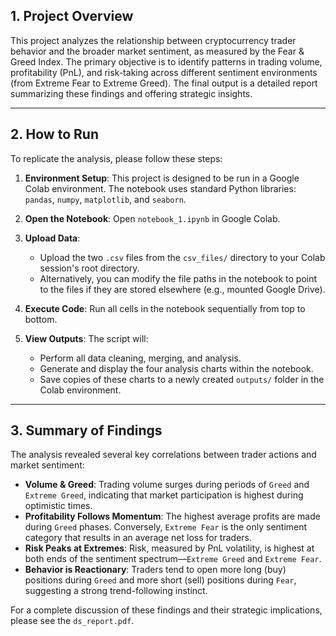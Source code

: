 ## 1. Project Overview

This project analyzes the relationship between cryptocurrency trader behavior and the broader market sentiment, as measured by the Fear & Greed Index. The primary objective is to identify patterns in trading volume, profitability (PnL), and risk-taking across different sentiment environments (from Extreme Fear to Extreme Greed). The final output is a detailed report summarizing these findings and offering strategic insights.

---


## 2. How to Run

To replicate the analysis, please follow these steps:

1.  **Environment Setup**: This project is designed to be run in a Google Colab environment. The notebook uses standard Python libraries: `pandas`, `numpy`, `matplotlib`, and `seaborn`.

2.  **Open the Notebook**: Open `notebook_1.ipynb` in Google Colab.

3.  **Upload Data**:
    * Upload the two `.csv` files from the `csv_files/` directory to your Colab session's root directory.
    * Alternatively, you can modify the file paths in the notebook to point to the files if they are stored elsewhere (e.g., mounted Google Drive).

4.  **Execute Code**: Run all cells in the notebook sequentially from top to bottom.

5.  **View Outputs**: The script will:
    * Perform all data cleaning, merging, and analysis.
    * Generate and display the four analysis charts within the notebook.
    * Save copies of these charts to a newly created `outputs/` folder in the Colab environment.

---

## 3. Summary of Findings

The analysis revealed several key correlations between trader actions and market sentiment:

* **Volume & Greed**: Trading volume surges during periods of `Greed` and `Extreme Greed`, indicating that market participation is highest during optimistic times.
* **Profitability Follows Momentum**: The highest average profits are made during `Greed` phases. Conversely, `Extreme Fear` is the only sentiment category that results in an average net loss for traders.
* **Risk Peaks at Extremes**: Risk, measured by PnL volatility, is highest at both ends of the sentiment spectrum—`Extreme Greed` and `Extreme Fear`.
* **Behavior is Reactionary**: Traders tend to open more long (buy) positions during `Greed` and more short (sell) positions during `Fear`, suggesting a strong trend-following instinct.

For a complete discussion of these findings and their strategic implications, please see the `ds_report.pdf`.

